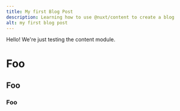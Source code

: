 ```yaml
---
title: My first Blog Post
description: Learning how to use @nuxt/content to create a blog
alt: my first blog post
---
```


Hello! We're just testing the content module.

# Foo

## Foo

### Foo
